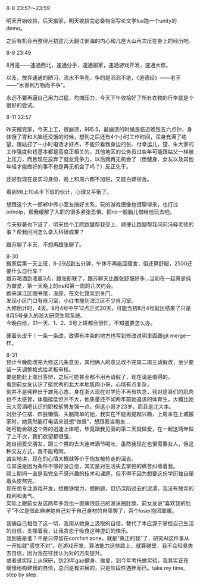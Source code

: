 8-8 23:57～23:59

明天开始收拾，后天搬家，明天收拾完必备物品写论文学lua跑一个unity的demo。

之后有机会再整理月初这几天翻江倒海的内心和几座大山再次压在身上的经历吧。

8-9 23:49

8月是——速通西北，速通分手，速通搬家，速通游戏开发，速通大修。

以及，放弃速通的陋习，流水不争先，争的是滔滔不绝，《道德经》——老子——“水善利万物而不争”。

永远不要再逼自己用力过猛，均摊压力，今天下午收拾好了所有衣物的行李就是个很好的尝试。

8-11 22:57

昨天搬完家，今天上工，很崩溃，995.5，最崩溃的时候是临近晚饭五六点钟，身体饿了胃和大脑还没饿的时候，想到之后还有4个小时工作时间，浑身充满了绝望，跟姑打了一小时电话才好点，不能只看我身边的张、付幸运儿，楚、朱大家的工作强度和钱基本都是高度正相关的，其他地区的公务员过些年可能跟姑父一样被上压力，而且现在放弃了就业竞争力，以后就再无机会了（但健身、女友以及其他年轻才能做好的事不也是再无机会了吗？）反正先干。

还好我现在是实习身份，晚上和周六都不加班，又能白嫖宿舍。

看到98上10点半下班的伙计，心理又平衡了。

想跟这个大一邯郸中传小室友搞好关系，玩的游戏很像也很聊得来，也打过oi/noip，帮我缓解了入职的很多紧张恐惧，把ns一股脑儿借给他玩去吧。

今天软著也下证了，明天找个工院跑腿帮我交上，顺便让跑腿帮我问问冯驿老师的事？帮我问问怎么录入科研成果？

跟苏聊了半天，不想再跟张聊了。

8-30  
搬家后第一天上班，8-29迟到五分钟，午休不再能回宿舍，但还算舒服，2500还要什么自行车？  
跟苏喝酒到凌晨3点，跟张断联了，跟苏聊天比跟张舒服好多...当初在一起真是纯为做爱，第一天晚上的ns和第一周的几次约会。  
跑来滨江区图书馆，没座，在文化馆呆到关门。  
发现小区门口有自习室，小红书搜到滨江区不少自习室。  
大修倒计时，4天。9月4号中午12点正式30天，可能当初8月4号就出结果了只是8月5号录入的浙大研究生院系统。  
今晚白给，31一天、1、2、3号上班都会很忙，不知道要怎么办。  

硬着头皮干！一条一条改，改得有冲突的地方也写到修改说明里面跟git merge一样。

8-31  
预计今晚能改完大修这几条意见，其他俩人的意见改不完周二周三请假改，至少要留一天调整格式给老板审核。  
要是能赶上周日答辩，之后可能甚至都不用再请假了，现在请是值得的。  
看到前女友认识了挺优秀的北大本地肌肉小哥，心情有点复杂，  
倒并不是纯粹出于雄竞心态，身在浙大现在对学历不再有执念，我对这哥们的肌肉也不太感冒，体脂挺低但并不大，他质量还不如两年前她追求的体育生，大概比她云大旁酒吧认识的职校前男友强一点。但这小哥才23岁，而且是北大本。  
对肚子仨褶、四肢懒惰、头脑简单的她，我实在不能再提起兴趣，上周末在上城搬家时，她竟然能打电话来说想“做恨”，想跟我当炮友...  
她可能会跟这个男的迅速上床吧，毕竟跟我见面的第二天就做爱，在一起这两年做了上千次，我们欲望都很强，  
她自诩爱交朋友，跟三个男的去大连啤酒节喝吐，虽然我现在也很需要女人，但这种交友方式，我不能苟同。  
诚实地讲，现在的心情大概就等价于炮友被抢走的沮丧。  
与其说是因为条件不够好没自信，其实是对生活失去掌控的痛苦纠缠着我。  
硕士期间一直是我完全不感兴趣的技术和课题，但不得不因为想要这份学历独自硬着头皮熬完。  
现在想专注游戏开发，想撸铁增力，想刷题，但仍深陷过去的泥潭，我没有放弃的权利和勇气。  
实际上跟前女友这两年多我也一直痛恨自己的游泳圈肚腩，前女友说“喜欢我的肚子”不过是借此麻痹她自己对于自己身材的自卑罢了，两个loser抱团取暖。  

我骗自己相信了这一切，我用从她身上汲取的自信，替代了本应源于掌控自己生活的自信，支撑着我，让我贪恋于吸食这种虚幻的快乐。  
我到底是谁？不是只停留在comfort zone，就是“真正的我”了，研究AI这件事从一开始就“感觉不对”。在游戏开发、算法能力这些路上，就算碰壁，我不会轻易失去自信，因为我在往我认为对的方向提升。  
或者说实际上从保研，到23年gap健身、做爱，到今年考托做实验，我其实正在缓慢地构建我的自信，总归是有进展的，只是阶段性遇挫而已。take my time, step by step. 